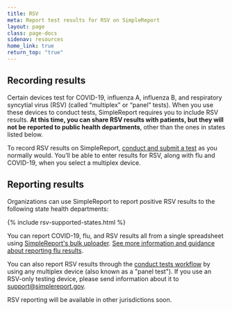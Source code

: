 ```yaml
---
title: RSV
meta: Report test results for RSV on SimpleReport
layout: page
class: page-docs
sidenav: resources
home_link: true
return_top: "true"
---
```


## Recording results
Certain devices test for COVID-19, influenza A, influenza B, and respiratory syncytial virus (RSV) (called “multiplex”  or “panel” tests). When you use these devices to conduct tests, SimpleReport requires you to include RSV results. **At this time, you can share RSV results with patients, but they will not be reported to public health departments**, other than the ones in states listed below. 

To record RSV results on SimpleReport, [conduct and submit a test](https://www.simplereport.gov/using-simplereport/conduct-and-submit-tests/) as you normally would. You’ll be able to enter results for RSV, along with flu and COVID-19, when you select a multiplex device. 

## Reporting results
Organizations can use SimpleReport to report positive RSV results to the following state health departments: 

{% include rsv-supported-states.html %}

  
You can report COVID-19, flu, and RSV results all from a single spreadsheet using [SimpleReport's bulk uploader](https://www.simplereport.gov/using-simplereport/report-test-results/bulk-upload-results/). [See more information and guidance about reporting flu results](https://www.simplereport.gov/assets/resources/bulk_results_upload_guide-flu_pilot.pdf). 

You can also report RSV results through the [conduct tests workflow](https://www.simplereport.gov/using-simplereport/conduct-and-submit-tests/) by using any multiplex device (also known as a "panel test"). If you use an RSV-only testing device, please send information about it to [support@simplereport.gov](mailto:support@simplereport.gov). 

RSV reporting will be available in other jurisdictions soon. 
